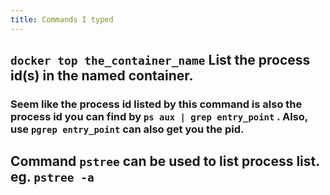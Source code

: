 ```yaml
---
title: Commands I typed
---
```


## `docker top the_container_name` List the process id(s) in the named container.
### Seem like the process id listed by this command is also the process id you can find by `ps aux | grep entry_point` . Also, use `pgrep entry_point` can also get you the pid.
## Command `pstree` can be used to list process list. eg. `pstree -a`
##
